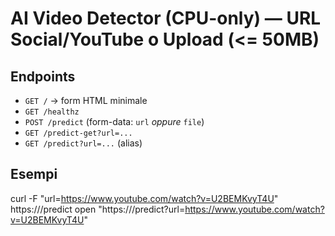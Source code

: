 # AI Video Detector (CPU-only) — URL Social/YouTube o Upload (<= 50MB)

## Endpoints
- `GET /` → form HTML minimale
- `GET /healthz`
- `POST /predict` (form-data: `url` *oppure* `file`)
- `GET /predict-get?url=...`
- `GET /predict?url=...` (alias)

## Esempi
curl -F "url=https://www.youtube.com/watch?v=U2BEMKvyT4U" https://<host>/predict
open "https://<host>/predict?url=https://www.youtube.com/watch?v=U2BEMKvyT4U"